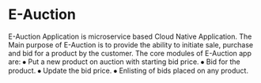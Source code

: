 # E-Auction

E-Auction Application is microservice based Cloud Native Application. The Main purpose of E-Auction is to provide the ability to initiate sale, purchase and bid for a product by the customer. The core modules of E-Auction app are:
⦁	Put a new product on auction with starting bid price.
⦁	Bid for the product.
⦁	Update the bid price.
⦁	Enlisting of bids placed on any product.
